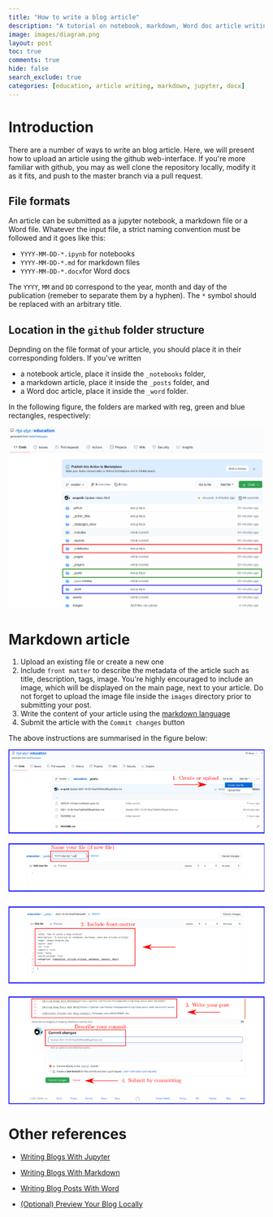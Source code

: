 ```yaml
---
title: "How to write a blog article"
description: "A tutorial on notebook, markdown, Word doc article writing"
image: images/diagram.png
layout: post
toc: true
comments: true
hide: false
search_exclude: true
categories: [education, article writing, markdown, jupyter, docx]
---
```

# Introduction
There are a number of ways to write an blog article. Here, we will present how to upload an article using the github web-interface. If you're more familiar with github, you may as well clone the repository locally, modify it as it fits, and push to the master branch via a pull request.

## File formats
An article can be submitted as a jupyter notebook, a markdown file or a Word file. Whatever the input file, a strict naming convention must be followed and it goes like this:
- `YYYY-MM-DD-*.ipynb` for notebooks
- `YYYY-MM-DD-*.md` for markdown files 
- `YYYY-MM-DD-*.docx`for Word docs

The `YYYY`, `MM` and `DD` correspond to the year, month and day of the publication (remeber to separate them by a hyphen). The `*` symbol should be replaced with an arbitrary title.

## Location in the `github` folder structure

Depnding on the file format of your article, you should place it in their corresponding folders. If you've written 
- a notebook article, place it inside the `_notebooks` folder, 
- a markdown article, place it inside the `_posts` folder, and
- a Word doc article, place it inside the `_word` folder.

In the following figure, the folders are marked with reg, green and blue rectangles, respectively:

![](images/github-folder-structure-marked.png) 

# Markdown article

1. Upload an existing file or create a new one
2. Include `front matter` to describe the metadata of the article such as title, description, tags, image. You're highly encouraged to include an image, which   will be displayed on the main page, next to your article. Do not forget to upload the image file inside the `images` directory prior to submitting your post. 
4. Write the content of your article using the [markdown language](https://guides.github.com/features/mastering-markdown/) 
5. Submit the article with the `Commit changes` button 

The above instructions are summarised in the figure below:

![](images/tutorial_write_blog.png)

# Other references

- [Writing Blogs With Jupyter](https://github.com/fastai/fastpages#writing-blog-posts-with-jupyter)

- [Writing Blogs With Markdown](https://github.com/fastai/fastpages#writing-blog-posts-with-markdown) 

- [Writing Blog Posts With Word](https://github.com/fastai/fastpages#writing-blog-posts-with-microsoft-word)

- [(Optional) Preview Your Blog Locally](_fastpages_docs/DEVELOPMENT.md)
